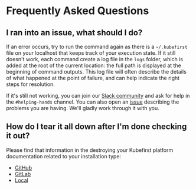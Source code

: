 # Frequently Asked Questions

## I ran into an issue, what should I do?

If an error occurs, try to run the command again as there is a `~/.kubefirst` file on your localhost that keeps track of your execution state. If it still doesn't work, each command create a log file in the `logs` folder, which is added at the root of the current location: the full path is displayed at the beginning of command outputs. This log file will often describe the details of what happened at the point of failure, and can help indicate the right steps for resolution.

If it's still not working, you can join our [Slack community](https://kubefirst.io/slack) and ask for help in the `#helping-hands` channel. You can also open an [issue](https://github.com/kubefirst/kubefirst/issues) describing the problems you are having. We'll gladly work through it with you.

## How do I tear it all down after I'm done checking it out?

Please find that information in the destroying your Kubefirst platform documentation related to your installation type:

- [GitHub](github/destroy.md)
- [GitLab](gitlab/destroy.md)
- [Local](local/destroy.md)
